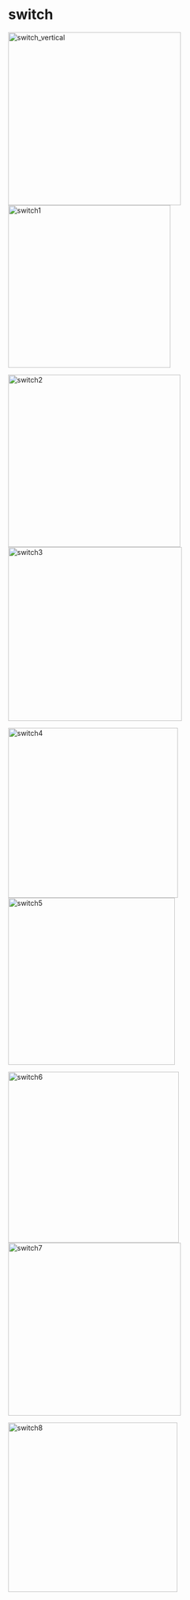 # switch


<img width="350" alt="switch_vertical" src="https://cloud.githubusercontent.com/assets/13029161/25778124/a0deab56-32a9-11e7-9049-72ccebee0f88.png"><img width="329" alt="switch1" src="https://cloud.githubusercontent.com/assets/13029161/25778302/d22b844a-32ae-11e7-8d60-e3c4d806cd75.png">


<img width="349" alt="switch2" src="https://cloud.githubusercontent.com/assets/13029161/25777889/a3aefd98-32a1-11e7-9084-3f5814f9b566.png"><img width="352" alt="switch3" src="https://cloud.githubusercontent.com/assets/13029161/25777994/960bd4c8-32a5-11e7-917a-d827ae93c26f.png">

<img width="344" alt="switch4" src="https://cloud.githubusercontent.com/assets/13029161/25778005/22d06ff4-32a6-11e7-8b49-66e8e7c6c311.png"><img width="338" alt="switch5" src="https://cloud.githubusercontent.com/assets/13029161/25778006/27c81cdc-32a6-11e7-8463-6cb1281696b6.png">

<img width="346" alt="switch6" src="https://cloud.githubusercontent.com/assets/13029161/25778182/8d60cbb6-32ab-11e7-8147-b7eae414233c.png"><img width="350" alt="switch7" src="https://cloud.githubusercontent.com/assets/13029161/25778221/04424970-32ad-11e7-8245-4bd30e2d3a11.png">

<img width="343" alt="switch8" src="https://cloud.githubusercontent.com/assets/13029161/25778222/0ae21ba2-32ad-11e7-98f6-78900cb0d164.png">
